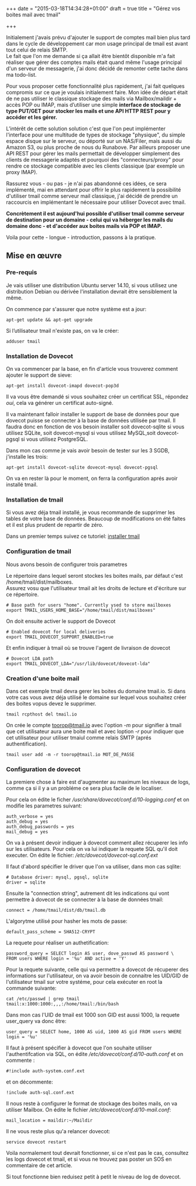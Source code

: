 +++
date = "2015-03-18T14:34:28+01:00"
draft = true
title = "Gérez vos boites mail avec tmail"

+++

Initialement j'avais prévu d'ajouter le support de comptes mail bien plus tard dans le cycle de développement car mon usage principal de tmail est avant tout celui de relais SMTP.  
Le fait que l'on me demande si ça allait être bientôt disponible m'a fait réaliser que gérer des comptes mails était quand même l'usage principal d'un serveur de messagerie, j'ai donc décidé de remonter cette tache dans ma todo-list.  

Pour vous proposer cette fonctionnalité plus rapidement, j'ai fait quelques compromis sur ce que je voulais initialement faire. Mon idée de départ était de ne pas utiliser le classique stockage des mails via Mailbox/maildir + accès POP ou IMAP, mais d’utiliser une simple **interface de stockage de type PUT/GET pour stocker les mails et une API HTTP REST pour y accéder et les gérer.** 

L’intérêt de cette solution solution c'est que l'on peut implémenter l'interface pour une multitude de types de stockage "physique", du simple espace disque sur le serveur, ou déporté sur un NAS/Filer, mais aussi du Amazon S3, ou plus proche de nous du Runabove.
Par ailleurs proposer une API REST pour gérer les mails permettait de développer simplement des clients de messagerie adaptés et pourquoi des "connecteurs/proxy" pour rendre ce stockage compatible avec les clients classique (par exemple un proxy IMAP).

Rassurez vous - ou pas - je n'ai pas abandonné ces idées, ce sera implémenté, mai en attendant pour offrir le plus rapidement la possibilité d'utiliser tmail comme serveur mail classique, j'ai décidé de prendre un raccourcis en implémentant le nécessaire pour utiliser Dovecot avec tmail.

**Concrètement il est aujourd'hui possible d'utiliser tmail comme serveur de destination pour un domaine - celui qui va héberger les mails du domaine donc - et d'accéder aux boites mails via POP et IMAP.**

Voila pour cette - longue - introduction, passons à la pratique.

## Mise en œuvre

### Pre-requis 
Je vais utiliser une distribution Ubuntu server 14.10, si vous utilisez une distribution Debian ou dérivée l'installation devrait être sensiblement la même.

On commence par s'assurer que notre système est a jour:

	apt-get update && apt-get upgrade

Si l’utilisateur tmail n'existe pas, on va le créer:

	adduser tmail


### Installation de Dovecot

On va commencer par la base, en fin d'article vous trouverez comment ajouter le support de sieve:

 	apt-get install dovecot-imapd dovecot-pop3d

Il va vous être demandé si vous souhaitez créer un certificat SSL, répondez *oui*, cela va générer un certificat auto-signé.

Il va maintenant falloir installer le support de base de données pour que dovecot puisse se connecter à la base de données utilisée par tmail. Il faudra donc en fonction de vos besoin installer soit dovecot-sqlite si vous utilisez SQLite, soit dovecot-mysql si vous utilisez MySQL,soit dovecot-pgsql si vous utilisez PostgreSQL.  

Dans mon cas comme je vais avoir besoin de tester sur les 3 SGDB, j'installe les trois:
	
	apt-get install dovecot-sqlite dovecot-mysql dovecot-pgsql


On va en rester là pour le moment, on ferra la configuration aprés avoir installé tmail.

### Installation de tmail
Si vous avez déja tmail installé, je vous recommande de supprimer les tables de votre base de données.
Beaucoup de modifications on été faites et il est plus prudent de repartir de zéro.

Dans un premier temps suivez ce tutoriel: [installer tmail](/doc/installer-tmail/)


### Configuration de tmail

Nous avons besoin de configurer trois parametres

Le répertoire dans lequel seront stockes les boites mails, par défaut c'est /home/tmail/dist/mailboxes.  
Assurez vosu que l'utilisateur tmail ait les droits de lecture et d'écriture sur ce répertoire.

	# Base path for users "home". Currently ysed to store mailboxes
	export TMAIL_USERS_HOME_BASE="/home/tmail/dist/mailboxes"

On doit ensuite activer le support de Dovecot

	# Enabled dovecot for local deliveries
	export TMAIL_DOVECOT_SUPPORT_ENABLED=true

Et enfin indiquer à tmail où se trouve l'agent de livraison de dovecot

	# Dovecot LDA path
	export TMAIL_DOVECOT_LDA="/usr/lib/dovecot/dovecot-lda"

### Creation d'une boite mail

Dans cet exemple tmail devra gerer les boites du domaine tmail.io. 
Si dans votre cas vous avez déja utilisé le domaine sur lequel vous souhaitez créer des boites vopus devez le supprimer.

	tmail rcpthost del tmail.io

On crée le compte toorop@tmail.io avec l'option *-m* pour signifier à tmail que cet utilisateur aura une boite mail et avec loption *-r* pour indiquer que cet utilisateur pour utiliser tmaiul comme relais SMTP (aprés authentification).

	tmail user add -m -r toorop@tmail.io MOT_DE_PASSE

### Configuration de dovecot

La premiere chose à faire est d'augmenter au maximum les niveaux de logs, comme ça si il y a un probléme ce sera plus facile de le localiser.

Pour cela on édite le ficher */usr/share/dovecot/conf.d/10-logging.conf* et on modifie les parametres suivant:

	auth_verbose = yes
	auth_debug = yes
	auth_debug_passwords = yes
	mail_debug = yes

On va à présent devoir indiquer à dovecot comment allez récuperer les info sur les utilisateurs.
Pour cela on va lui indiquer la requete SQL qu'il doit executer.
On édite le fichier: */etc/dovecot/dovecot-sql.conf.ext*

Il faut d'abord spécifier le driver que l'on va utiliser, dans mon cas sqlite:

	# Database driver: mysql, pgsql, sqlite
	driver = sqlite

Ensuite la "connection string", autrement dit les indications qui vont permettre à dovecot de se connecter à la base de données tmail:

	connect = /home/tmail/dist/db/tmail.db	 

L'algorytme utilisé pour hasher les mots de passe:
	
	default_pass_scheme = SHA512-CRYPT

La requete pour réaliser un authetification:

	password_query = SELECT login AS user, dove_passwd AS password \
   	FROM users WHERE login = '%u' AND active = 'Y'	

Pour la requete suivante, celle qui va permettre a dovecot de récuperer des informations sur l'utilisateur, on va avoir besoin de connaitre les UID/GID de l'utilisateur tmail sur votre systéme, pour cela exécuter en root la commande suivante:

	cat /etc/passwd | grep tmail
	tmail:x:1000:1000:,,,:/home/tmail:/bin/bash

Dans mon cas l'UID de tmail est 1000 son GID est aussi 1000, la requete user_query va donc être:

	user_query = SELECT home, 1000 AS uid, 1000 AS gid FROM users WHERE login = '%u'

Il faut à présent spécifier à dovecot que l'on souhaite utiliser l'authentifcation via SQL, on édite */etc/dovecot/conf.d/10-auth.conf* et on commente : 

	#!include auth-system.conf.ext

et on décommente:

	!include auth-sql.conf.ext


Il nous reste à configurer le format de stockage des boites mails, on va utiliser Mailbox.
On édite le fichier  */etc/dovecot/conf.d/10-mail.conf*:

	mail_location = maildir:~/Maildir


Il ne vous reste plus qu'a relancer dovecot:

	service dovecot restart

Voila normalement tout devrait fonctionner, si ce n'est pas le cas, consultez les logs dovecot et tmail, et si vous ne trouvez pas poster un SOS en commentaire de cet article.	 

Si tout fonctionne bien reduisez petit à petit le niveau de log de dovecot.


	